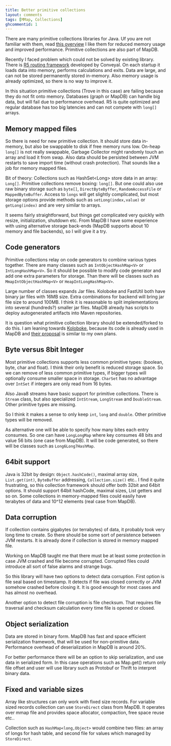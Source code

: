 ```yaml
---
title: Better primitive collections
layout: comments
tags: [MMap, Collections]
ghcommentid: 1
---
```




There are many primitive collections libraries for Java. Uf you are not familiar with them, read [this overview](http://java-performance.info/hashmap-overview-jdk-fastutil-goldman-sachs-hppc-koloboke-trove-january-2015/) I like them for reduced memory usage and improved performance. Primitive collections are also part of MapDB.

Recently I faced problem which could not be solved by existing library. There is [R5 routing framework](https://github.com/conveyal/r5) developed by Conveyal. On each startup it loads data into memory, performs calculations and exits. Data are large, and can not be stored permanently stored in-memory. Also memory usage is already optimized, so there is no way to improve it.

In this situation primitive collections (Trove in this case) are failing because they do not fit onto memory. Databases (graph or MapDB) can handle big data, but will fail due to performance overhead. R5 is quite optimized and regular database has too big latencies and can not compete with `long[]` arrays.

Memory mapped files
-------------------

So there is need for new primitive collection. It should store data in-memory, but also be swappable to disk if free memory runs low. On-heap `long[]` is not really swappable, Garbage Collector might randomly touch an array and load it from swap. Also data should be persisted between JVM restarts to save import time (without crash protection). That sounds like a job for memory mapped files.

Bit of theory: Collections such as HashSet&lt;Long&gt; store data in an array: `Long[]`. Primitive collections remove boxing: `long[]`. But one could also use raw binary storage such as `byte[]`, `DirectByteByffer`, `RandomAccessFile` or `MappedByteBuffer`. Access to `longs` will get slightly complicated, but most storage options provide methods such as `setLong(index,value)` or `getLong(index)` and are very similar to arrays.

It seems fairly straightforward, but things get complicated very quickly with resize, initialization, shutdown etc. From MapDB I have some experience with using alternative storage back-ends (MapDB supports about 10 memory and file backends), so I will give it a try.

Code generators
---------------

Primitive collections relay on code generators to combine various types together. There are many classes such as `IntObjectHashMap<V>` or `IntLongHashMap<V>`. So it should be possible to modify code generator and add one extra parameters for storage. Than there will be classes such as `MmapIntObjectHashMap<V>` or `HeapIntLongHashMap<V>`.

Large number of classes expands Jar files. Koloboke and FastUtil both have binary jar files with 16MB size. Extra combinations for backend will bring jar file size to around 100MB. I think it is reasonable to split implementations into several (hundreds?) smaller jar files. MapDB already has scripts to deploy autogenerated artifacts into Maven repositories.

It is question what primitive collection library should be extended/forked to do this. I am leaning towards [Koloboke](https://github.com/OpenHFT/Koloboke), because its code is already used in MapDB and [their proposal](https://github.com/OpenHFT/Koloboke/wiki/Koloboke:-roll-the-collection-implementation-with-features-you-need) is similar to my own plans.

Byte versus 8bit Integer
------------------------

Most primitive collections supports less common primitive types: (boolean, byte, char and float). I think their only benefit is reduced storage space. So we can remove of less common primitive types, if bigger types will optionally consume smaller space in storage. `CharSet` has no advantage over `IntSet` if integers are only read from 16 bytes.

Also Java8 streams have basic support for primitive collections. There is `Stream` class, but also specialized `IntStream`, `LongStream` and `DoubleStream`. Other primitive types are missing.

So I think it makes a sense to only keep `int`, `long` and `double`. Other primitive types will be removed.

As alternative one will be able to specify how many bites each entry consumes. So one can have `LongLongMap` where key consumes 48 bits and value 56 bits (one case from MapDB). It will be code generated, so there will be classes such as `Long6Long7HashMap`.

64bit support
-------------

Java is 32bit by design: `Object.hashCode()`, maximal array size, `List.get(int)`, `ByteBuffer` addressing, `Collection.size()` etc.. I find it quite frustrating, so this collection framework should offer both 32bit and 64bit options. It should support 64bit hashCode, maximal sizes, List getters and so on. Some collections in memory-mapped files could easily have terabytes of data and 10^12 elements (real case from MapDB).

Data corruption
---------------

If collection contains gigabytes (or terrabytes) of data, it probably took very long time to create. So there should be some sort of persistence between JVM restarts. It is already done if collection is stored in memory mapped file.

Working on MapDB taught me that there must be at least some protection in case JVM crashed and file become corrupted. Corrupted files could introduce all sort of false alarms and strange bugs.

So this library will have two options to detect data corruption. First option is file seal based on timestamp. It detects if file was closed correctly or JVM somehow crashed before closing it. It is good enough for most cases and has almost no overhead.

Another option to detect file corruption is file checksum. That requires file traversal and checksum calculation every time file is opened or closed.

Object serialization
--------------------

Data are stored in binary form. MapDB has fast and space efficient serialization framework, that will be used for non-primitive data. Performance overhead of deserialization in MapDB is around 20%.

For better performance there will be an option to skip serialization, and use data in serialized form. In this case operations such as Map.get() return only file offset and user will use library such as Protobuf or Thrift to interpret binary data.

Fixed and variable sizes
------------------------

Array like structures can only work with fixed size records. For variable sized records collection can use `StoreDirect` class from MapDB. It operates over mmap file and provides space allocator, compaction, free space reuse etc..

Collection such as `HashMap<long,Object>` would combine two files: an array of longs for hash table, and second file for values which managed by `StoreDirect`.
